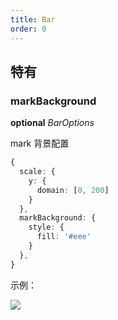 ```yaml
---
title: Bar
order: 0
---
```


##  特有

### markBackground

<description>**optional** *BarOptions*</description>

mark 背景配置

```ts
{
  scale: {
    y: {
      domain: [0, 200]
    }
  },
  markBackground: {
    style: {
      fill: '#eee'
    }
  },
}
```

示例：

<img src="https://mdn.alipayobjects.com/huamei_qa8qxu/afts/img/A*LD4DR6LVD9UAAAAAAAAAAAAADmJ7AQ/original" />
